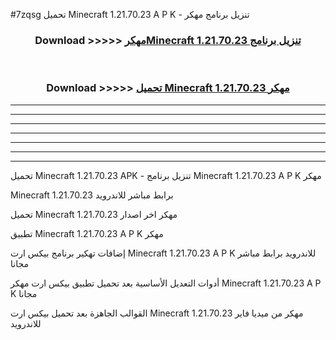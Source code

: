 #7zqsg تحميل Minecraft 1.21.70.23 A P K - تنزيل برنامج مهكر



<div align="center">
<h3>Download >>>>> <a href="https://runaway1.web.app/?sq=Minecraft 1.21.70.23">مهكرMinecraft 1.21.70.23 تنزيل برنامج</a></h3><br>

<h3>Download >>>>> <a href="https://runaway1.web.app/?sq=Minecraft 1.21.70.23">تحميل Minecraft 1.21.70.23 مهكر</a></h3>
</div>


----------------------------------------------------------

----------------------------------------------------------

----------------------------------------------------------

----------------------------------------------------------

----------------------------------------------------------

----------------------------------------------------------

----------------------------------------------------------

تحميل Minecraft 1.21.70.23 APK - تنزيل برنامج Minecraft 1.21.70.23 A P K مهكر

Minecraft 1.21.70.23 برابط مباشر للاندرويد

تحميل Minecraft 1.21.70.23 مهكر اخر اصدار

تطبيق Minecraft 1.21.70.23 A P K مهكر

إضافات تهكير برنامج بيكس ارت Minecraft 1.21.70.23 A P K للاندرويد برابط مباشر مجانا

أدوات التعديل الأساسية بعد تحميل تطبيق بيكس ارت مهكر Minecraft 1.21.70.23 A P K مجانا

القوالب الجاهزة بعد تحميل بيكس ارت Minecraft 1.21.70.23 مهكر من ميديا فاير للاندرويد


